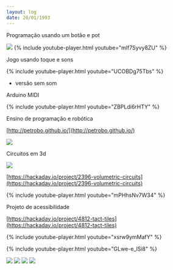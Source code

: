 ```yaml
---
layout: log
date: 20/01/1993
---
```


Programação usando um botão e pot

![](/assets/gallery/game/img3.webp)
{% include youtube-player.html youtube="mlf7Syvy8ZU" %}

Jogo usando toque e sons

{% include youtube-player.html youtube="UCOBDg75Tbs" %}

 - versão sem som

Arduino MIDI

{% include youtube-player.html youtube="ZBPLdi6rHTY" %}

Ensino de programação e robótica

[http://petrobo.github.io/](http://petrobo.github.io/)

![](/assets/gallery/jifi/img24.webp)

Circuitos em 3d

![](/assets/gallery/volumetric_circuits/img23.webp)

[https://hackaday.io/project/2396-volumetric-circuits](https://hackaday.io/project/2396-volumetric-circuits)

{% include youtube-player.html youtube="mPHhsNv7W34" %}

Projeto de acessibilidade

[https://hackaday.io/project/4812-tact-tiles](https://hackaday.io/project/4812-tact-tiles)

{% include youtube-player.html youtube="xsrw9ymMafY" %}

{% include youtube-player.html youtube="GLwe-e_lSi8" %}

![](/assets/gallery/helena_glove/luva.webp)
![](/assets/gallery/helena_glove/img22.webp)
![](/assets/gallery/helena_glove/img6.webp)
![](/assets/gallery/helena_glove/img7.webp)
